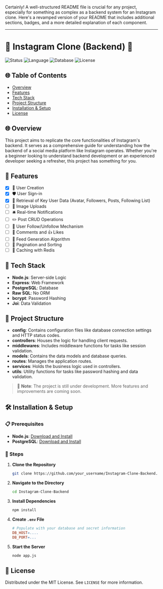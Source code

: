 Certainly! A well-structured README file is crucial for any project, especially for something as complex as a backend system for an Instagram clone. Here's a revamped version of your README that includes additional sections, badges, and a more detailed explanation of each component.

---

# 📸 Instagram Clone (Backend) 🚧

![Status](https://img.shields.io/badge/status-in--progress-yellow)
![Language](https://img.shields.io/badge/language-Node.js-brightgreen)
![Database](https://img.shields.io/badge/database-PostgreSQL-blue)
![License](https://img.shields.io/badge/license-MIT-green)

## 🌐 Table of Contents
- [Overview](#overview)
- [Features](#features)
- [Tech Stack](#tech-stack)
- [Project Structure](#project-structure)
- [Installation & Setup](#installation--setup)
- [License](#license)


## 🌐 Overview
This project aims to replicate the core functionalities of Instagram's backend. It serves as a comprehensive guide for understanding how the backend of a social media platform like Instagram operates. Whether you're a beginner looking to understand backend development or an experienced developer seeking a refresher, this project has something for you.

## 🌟 Features
- [x] 👤 User Creation
- [x] 🛡️ User Sign-in
- [x] 📌 Retrieval of Key User Data (Avatar, Followers, Posts, Following List)
- [ ] 📸 Image Uploads
- [ ] 🛎️ Real-time Notifications
- [ ] ✏️ Post CRUD Operations
- [ ] 🤝 User Follow/Unfollow Mechanism
- [ ] 💬 Comments and 👍 Likes
- [ ] 📰 Feed Generation Algorithm
- [ ] 📜 Pagination and Sorting
- [ ] 🎯 Caching with Redis

## 🚀 Tech Stack
- **Node.js**: Server-side Logic
- **Express**: Web Framework
- **PostgreSQL**: Database
- **Raw SQL**: No ORM
- **bcrypt**: Password Hashing
- **Joi**: Data Validation

## 📁 Project Structure
- **config**: Contains configuration files like database connection settings and HTTP status codes.
- **controllers**: Houses the logic for handling client requests.
- **middlewares**: Includes middleware functions for tasks like session validation.
- **models**: Contains the data models and database queries.
- **routes**: Manages the application routes.
- **services**: Holds the business logic used in controllers.
- **utils**: Utility functions for tasks like password hashing and data validation.

> 📝 **Note**: The project is still under development. More features and improvements are coming soon.

## 🛠️ Installation & Setup

### 📋 Prerequisites
- **Node.js**: [Download and Install](https://nodejs.org/en/download/)
- **PostgreSQL**: [Download and Install](https://www.postgresql.org/download/)

### 🧰 Steps
1. **Clone the Repository**
    ```bash
    git clone https://github.com/your_username/Instagram-Clone-Backend.git
    ```
2. **Navigate to the Directory**
    ```bash
    cd Instagram-Clone-Backend
    ```
3. **Install Dependencies**
    ```bash
    npm install
    ```
4. **Create `.env` File**
    ```makefile
    # Populate with your database and secret information
    DB_HOST=....
    DB_PORT=...
    ```
5. **Start the Server**
    ```bash
    node app.js
    ```



## 📜 License
Distributed under the MIT License. See `LICENSE` for more information.

